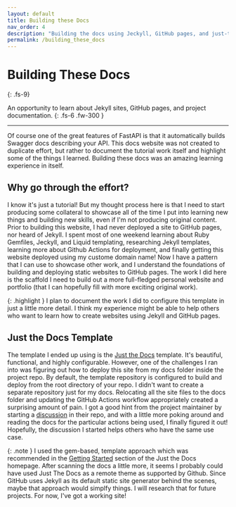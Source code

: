 ```yaml
---
layout: default
title: Building these Docs
nav_order: 4
description: "Building the docs using Jeckyll, GitHub pages, and just-the-docs"
permalink: /building_these_docs
---
```


# Building These Docs
{: .fs-9}

An opportunity to learn about Jekyll sites, GitHub pages, and project documentation.
{: .fs-6 .fw-300 }

---

Of course one of the great features of FastAPI is that it automatically builds Swagger docs describing your API. This docs website was not created to duplicate effort, but rather to document the tutorial work itself and highlight some of the things I learned. Building these docs was an amazing learning experience in itself.

## Why go through the effort?

I know it's just a tutorial! But my thought process here is that I need to start producing some collateral to showcase all of the time I put into learning new things and building new skills, even if I'm not producing original content. Prior to building this website, I had never deployed a site to GitHub pages, nor heard of Jekyll. I spent most of one weekend learning about Ruby Gemfiles, Jeckyll, and Liquid templating, researching Jekyll templates, learning more about Github Actions for deployment, and finally getting this website deployed using my custome domain name! Now I have a pattern that I can use to showcase other work, and I understand the foundations of building and deploying static websites to GitHub pages. The work I did here is the scaffold I need to build out a more full-fledged personal website and portfolio (that I can hopefully fill with more exciting original work).

{: .highlight }
I plan to document the work I did to configure this template in just a little more detail. I think my experience might be able to help others who want to learn how to create websites using Jekyll and GitHub pages.

## Just the Docs Template

The template I ended up using is the [Just the Docs](https://github.com/just-the-docs/just-the-docs) template. It's beautiful, functional, and highly configurable. However, one of the challenges I ran into was figuring out how to deploy this site from my docs folder inside the project repo. By default, the template repository is configured to build and deploy from the root directory of your repo. I didn't want to create a separate repository just for my docs. Relocating all the site files to the docs folder and updating the GitHub Actions workflow appropriately created a surprising amount of pain. I got a good hint from the project maintainer by starting a [discussion](https://github.com/just-the-docs/just-the-docs/discussions/1183) in their repo, and with a little more poking around and reading the docs for the particular actions being used, I finally figured it out! Hopefully, the discussion I started helps others who have the same use case.

{: .note }
I used the gem-based, template approach which was recommended in the [Getting Started](https://just-the-docs.github.io/just-the-docs/#getting-started) section of the Just the Docs homepage. After scanning the docs a little more, it seems I probably could have used Just The Docs as a remote theme as supported by Github. Since GitHub uses Jekyll as its default static site generator behind the scenes, maybe that approach would simplfy things. I will research that for future projects. For now, I've got a working site!